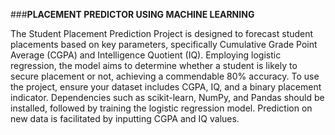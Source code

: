 ###**PLACEMENT PREDICTOR USING MACHINE LEARNING**

The Student Placement Prediction Project is designed to forecast student placements based on key parameters, specifically Cumulative Grade Point Average (CGPA) and Intelligence Quotient (IQ). Employing logistic regression, the model aims to determine whether a student is likely to secure placement or not, achieving a commendable 80% accuracy. To use the project, ensure your dataset includes CGPA, IQ, and a binary placement indicator. Dependencies such as scikit-learn, NumPy, and Pandas should be installed, followed by training the logistic regression model. Prediction on new data is facilitated by inputting CGPA and IQ values. 
